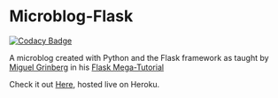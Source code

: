 # Microblog-Flask

[![Codacy Badge](https://api.codacy.com/project/badge/Grade/c44fa66707ee49719497e366d7b88c6c)](https://app.codacy.com/manual/Muchezz/Microblog-Flask?utm_source=github.com&utm_medium=referral&utm_content=Muchezz/Microblog-Flask&utm_campaign=Badge_Grade_Dashboard)

A microblog created with Python and the Flask framework as taught by [Miguel Grinberg](https://github.com/miguelgrinberg) in his  [Flask Mega-Tutorial](https://blog.miguelgrinberg.com/post/the-flask-mega-tutorial-part-i-hello-world)


Check it out [Here](http://microblogke-flask.herokuapp.com/), hosted live on Heroku.
